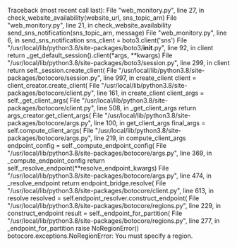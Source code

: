 Traceback (most recent call last):
  File "web_monitory.py", line 27, in <module>
    check_website_availability(website_url, sns_topic_arn)
  File "web_monitory.py", line 21, in check_website_availability
    send_sns_notification(sns_topic_arn, message)
  File "web_monitory.py", line 6, in send_sns_notification
    sns_client = boto3.client('sns')
  File "/usr/local/lib/python3.8/site-packages/boto3/__init__.py", line 92, in client
    return _get_default_session().client(*args, **kwargs)
  File "/usr/local/lib/python3.8/site-packages/boto3/session.py", line 299, in client
    return self._session.create_client(
  File "/usr/local/lib/python3.8/site-packages/botocore/session.py", line 997, in create_client
    client = client_creator.create_client(
  File "/usr/local/lib/python3.8/site-packages/botocore/client.py", line 161, in create_client
    client_args = self._get_client_args(
  File "/usr/local/lib/python3.8/site-packages/botocore/client.py", line 508, in _get_client_args
    return args_creator.get_client_args(
  File "/usr/local/lib/python3.8/site-packages/botocore/args.py", line 100, in get_client_args
    final_args = self.compute_client_args(
  File "/usr/local/lib/python3.8/site-packages/botocore/args.py", line 219, in compute_client_args
    endpoint_config = self._compute_endpoint_config(
  File "/usr/local/lib/python3.8/site-packages/botocore/args.py", line 369, in _compute_endpoint_config
    return self._resolve_endpoint(**resolve_endpoint_kwargs)
  File "/usr/local/lib/python3.8/site-packages/botocore/args.py", line 474, in _resolve_endpoint
    return endpoint_bridge.resolve(
  File "/usr/local/lib/python3.8/site-packages/botocore/client.py", line 613, in resolve
    resolved = self.endpoint_resolver.construct_endpoint(
  File "/usr/local/lib/python3.8/site-packages/botocore/regions.py", line 229, in construct_endpoint
    result = self._endpoint_for_partition(
  File "/usr/local/lib/python3.8/site-packages/botocore/regions.py", line 277, in _endpoint_for_partition
    raise NoRegionError()
botocore.exceptions.NoRegionError: You must specify a region.
